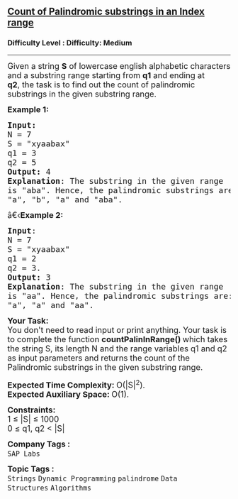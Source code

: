 <h2><a href="https://www.geeksforgeeks.org/problems/count-of-palindromic-substrings-in-an-index-range3752/1?itm_source=geeksforgeeks&itm_medium=article&itm_campaign=practice_card">Count of Palindromic substrings in an Index range</a></h2><h3>Difficulty Level : Difficulty: Medium</h3><hr><div class="problems_problem_content__Xm_eO"><p><span style="font-size:18px">Given a string <strong>S</strong> of lowercase english&nbsp;alphabetic characters and a substring range starting from <strong>q1</strong> and ending at <strong>q2</strong>,&nbsp;the task is to find out the count of palindromic substrings in the given substring range.</span></p>

<p><span style="font-size:18px"><strong>Example 1:</strong></span></p>

<pre><span style="font-size:18px"><strong>Input:</strong>
N = 7 
S = "xyaabax"
q1 = 3
q2 = 5
<strong>Output:</strong> 4
<strong>Explanation</strong>: The substring in the given range 
is "aba". Hence, the palindromic substrings are:
"a", "b", "a" and "aba".</span>
</pre>

<p><span style="font-size:18px">â€‹<strong>Example 2:</strong></span></p>

<pre><span style="font-size:18px"><strong>Input</strong>: 
N = 7
S = "xyaabax" 
q1 = 2 
q2 = 3. 
<strong>Output:</strong> 3
<strong>Explanation</strong>: The substring in the given range
is "aa". Hence, the palindromic substrings are: 
"a", "a" and "aa".</span></pre>

<p><span style="font-size:18px"><strong>Your Task:</strong><br>
You don't need to read input or print anything. Your task is to complete the function&nbsp;<strong>countPalinInRange()&nbsp;</strong>which takes the string S, its length N and the range variables q1 and q2 as input parameters&nbsp;and returns the count of the Palindromic substrings in the given substring range.</span></p>

<p><span style="font-size:18px"><strong>Expected Time Complexity:&nbsp;</strong>O(|S|<sup>2</sup>).<br>
<strong>Expected Auxiliary Space:&nbsp;</strong>O(1).</span></p>

<p><span style="font-size:18px"><strong>Constraints:</strong><br>
1 ≤&nbsp;|S| ≤&nbsp;1000<br>
0 ≤ q1, q2 &lt; |S|</span></p>
</div><p><span style=font-size:18px><strong>Company Tags : </strong><br><code>SAP Labs</code>&nbsp;<br><p><span style=font-size:18px><strong>Topic Tags : </strong><br><code>Strings</code>&nbsp;<code>Dynamic Programming</code>&nbsp;<code>palindrome</code>&nbsp;<code>Data Structures</code>&nbsp;<code>Algorithms</code>&nbsp;